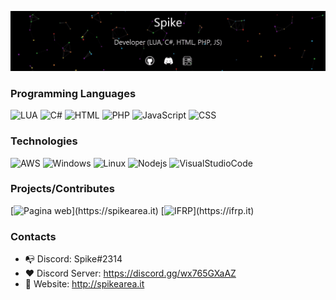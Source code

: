 [![Header](https://raw.githubusercontent.com/justspike/justspike/master/spikearea.gif)](https://www.spikearea.it)

### Programming Languages

![LUA](https://img.shields.io/badge/-Lua-000?&logo=lua&logoColor=2C2D72)
![C#](https://img.shields.io/badge/-CSharp-000?&logo=c-sharp&logoColor=#239120)
![HTML](https://img.shields.io/badge/-HTML-000?&logo=html5)
![PHP](https://img.shields.io/badge/-PHP-000?&logo=php&logoColor=#777BB4)
![JavaScript](https://img.shields.io/badge/-JavaScript-000?&logo=JavaScript&logoColor=ddc508)
![CSS](https://img.shields.io/badge/-CSS-000?&logo=css3&logoColor=007ACC)

### Technologies

![AWS](https://img.shields.io/badge/-AWS-000?&logo=Amazon-AWS&logoColor=FF9900)
![Windows](https://img.shields.io/badge/-Windows-000?&logo=windows&logoColor=0052CC)
![Linux](https://img.shields.io/badge/-Linux-000?&logo=Linux&logoColor=FCC624)
![Nodejs](https://img.shields.io/badge/-Nodejs-000?&logo=node.js&logoColor=#339933)
![VisualStudioCode](https://img.shields.io/badge/-VisualStudioCode-000?&logo=visual-studio-code&logoColor=#007AC)

### Projects/Contributes

[![Pagina web](https://img.shields.io/badge/-🧬%20Pagina%20Web-000?)](https://spikearea.it)
[![IFRP](https://img.shields.io/badge/-❤️%20IFRP-000?)](https://ifrp.it)

### Contacts

- 📭 Discord: Spike#2314
- ❤️ Discord Server: https://discord.gg/wx765GXaAZ
- 🤩 Website: http://spikearea.it

<!--
<a href="https://www.spikearea.it/"><img height="137px" src="https://github-readme-stats.vercel.app/api?username=justspike&hide_title=true&hide_border=true&show_icons=true&include_all_commits=true&count_private=true&line_height=21&text_color=000&icon_color=000&bg_color=0,ea6161,ffc64d,fffc4d,52fa5a&theme=graywhite" />
<!--
<img height="137px" src="https://github-readme-stats.vercel.app/api/top-langs/?username=justspike&hide=html&hide_title=true&hide_border=true&layout=compact&langs_count=7&exclude_repo=comp426,Redventures-Movie-Quotes&text_color=000&icon_color=fff&bg_color=0,52fa5a,4dfcff,c64dff&theme=graywhite" /></a>


**JustSpike/JustSpike** is a ✨ _special_ ✨ repository because its `README.md` (this file) appears on your GitHub profile.

Here are some ideas to get you started:

- 🔭 I’m currently working on ...
- 🌱 I’m currently learning ...
- 👯 I’m looking to collaborate on ...
- 🤔 I’m looking for help with ...
- 💬 Ask me about ...
- 📫 How to reach me: ...
- 😄 Pronouns: ...
- ⚡ Fun fact: ...
-->
